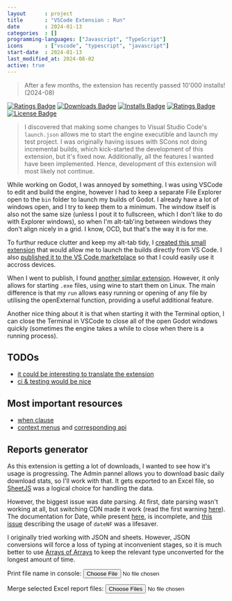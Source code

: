 ```yaml
---
layout      : project
title       : "VSCode Extension : Run"
date        : 2024-01-13
categories  : []
programming-languages: ["Javascript", "TypeScript"]
icons       : ["vscode", "typescript", "javascript"]
start-date  : 2024-01-13
last_modified_at: 2024-08-02
active: true
---
```


> After a few months, the extension has recently passed 10'000 installs! (2024-08)

[ext-url]: https://marketplace.visualstudio.com/items?itemName=hcommand.run-runner
[![Ratings Badge](https://img.shields.io/vscode-marketplace/v/hcommand.run-runner.svg)][ext-url]
[![Downloads Badge](https://img.shields.io/vscode-marketplace/d/hcommand.run-runner.svg)][ext-url]
[![Installs Badge](https://img.shields.io/vscode-marketplace/i/hcommand.run-runner.svg)][ext-url]
[![Ratings Badge](https://img.shields.io/vscode-marketplace/r/hcommand.run-runner.svg)][ext-url]
[![License Badge](https://img.shields.io/github/license/hubblecommand/run.svg?color=blue)](https://github.com/hubblecommand/run/blob/master/LICENSE)

> I discovered that making some changes to Visual Studio Code's `launch.json` allows me to start the engine executible and launch my test project. I was originally having issues with SCons not doing incremental builds, which kick-started the development of this extension, but it's fixed now. Additionally, all the features I wanted have been implemented. Hence, development of this extension will most likely not continue.

While working on Godot, I was annoyed by something. I was using VSCode to edit and build the engine, however I had to keep a separate File Explorer open to the `bin` folder to launch my builds of Godot. I already have a lot of windows open, and I try to keep them to a minimum. The window itself is also not the same size (unless I pout it to fullscreen, which I don't like to do with Explorer windows), so when I'm alt-tab'ing between windows they don't align nicely in a grid. I know, OCD, but that's the way it is for me.

To furthur reduce clutter and keep my alt-tab tidy, I [created this small extension](https://github.com/HubbleCommand/run) that would allow me to launch the builds directly from VS Code. I also [published it to the VS Code marketplace](https://marketplace.visualstudio.com/items?itemName=hcommand.run-runner) so that I could easily use it accross devices.

When I went to publish, I found [another similar extension](https://marketplace.visualstudio.com/items?itemName=HarryHopkinson.run-exe). However, it only allows for starting `.exe` files, using wine to start them on Linux. The main difference is that my `run` allows easy running or opening of any file by utilising the openExternal function, providing a useful additional feature.

Another nice thing about it is that when starting it with the Terminal option, I can close the Terminal in VSCode to close all of the open Godot windows quickly (sometimes the engine takes a while to close when there is a running process).

## TODOs
- [it could be interesting to translate the extension](https://www.npmjs.com/package/vscode-nls)
- [ci & testing would be nice](https://code.visualstudio.com/api/working-with-extensions/testing-extension)

## Most important resources
- [when clause](https://code.visualstudio.com/api/references/when-clause-contexts)
- [context menus](https://code.visualstudio.com/api/ux-guidelines/context-menus) and [corresponding api](https://code.visualstudio.com/api/references/contribution-points#contributes.menus)


## Reports generator
As this extension is getting a lot of downloads, I wanted to see how it's usage is progressing.
The Admin pannel allows you to download basic daily download stats, so I'll work with that.
It gets exported to an Excel file, so [SheetJS](https://sheetjs.com/) was a logical choice for handling the data.

However, the biggest issue was date parsing.
At first, date parsing wasn't working at all, but switching CDN made it work (read the first warning [here](https://docs.sheetjs.com/docs/getting-started/installation/standalone/)).
The documentation for Date, while present [here](https://docs.sheetjs.com/docs/csf/features/dates/), is incomplete, and [this issue](https://git.sheetjs.com/sheetjs/sheetjs/issues/718) describing the usage of `dateNF` was a lifesaver.

I originally tried working with JSON and sheets.
However, JSON conversions will force a loss of typing at inconvenient stages, so it is much better to use [Arrays of Arrays](https://docs.sheetjs.com/docs/api/utilities/array/#array-of-arrays) to keep the relevant type unconverted for the longest amount of time.



<script lang="javascript" src="https://cdn.sheetjs.com/xlsx-0.20.3/package/dist/xlsx.full.min.js"></script>

Print file name in console: 
<input type="file" onchange="console.log(this.files[0].name)">


Merge selected Excel report files:
<input type="file" id="report" name="reports" accept=".xlsx" multiple/>

<script>
function readDailyStats(file) {
	return new Promise((resolve) => {
		var reader = new FileReader();
		reader.onload = function(e) {
			var data = e.target.result;
			var wb = XLSX.read(data, {
				type: 'binary',
				cellDates: true,
				dense: true
			});
			console.log(wb)
			var statsSheet = wb.SheetNames[0]

			//JSON.parse is very similar to  XLSX.utils.sheet_to_json
			//var XL_row_object = XLSX.utils.sheet_to_row_object_array(wb.Sheets[statsSheet]);
			//console.log(XL_row_object)
			//var json_object = JSON.stringify(XL_row_object);
			//console.log(JSON.parse(json_object));

			//var arr = XLSX.utils.sheet_to_json(wb.Sheets[statsSheet], {UTC: true, header: 0, blankrows: true, dateNF: 'yyyy"."mm"."dd'});
			var arr = XLSX.utils.sheet_to_json(wb.Sheets[statsSheet], {UTC: true, header: 0, blankrows: true, dateNF: 'dd"."mm"."yyyy'});
			//var arr = XLSX.utils.sheet_to_json(wb.Sheets[statsSheet], {header: 0, blankrows: true});
			console.log("Array")
			console.log(arr)

			resolve(arr)
		};
		reader.onerror = function(ex) {
			console.log(ex);
		};
		reader.readAsBinaryString(file);
	})
}

function exportDailyStats(sheet) {
	//const worksheet = XLSX.utils.json_to_sheet(stats, {/*cellDates: true*/});
	//const worksheet = XLSX.utils.json_to_sheet(stats);
	const workbook = XLSX.utils.book_new();
	XLSX.utils.book_append_sheet(workbook, sheet, "Daily Stats");
	XLSX.writeFile(workbook, `Report - generated ${new Date().toISOString()}.xlsx`, { compression: true });
}

document.getElementById('report').onchange = async function() {
	var files = event.target.files
	console.log('Files:')
	console.log(files)
	//var dates = new Map()
	//var dates = [["Date", "Installs", "Views"]]
	var dates = []
	for (let file of files) {
		console.log(`loading file: ${file.name}`)
		const parsed = await readDailyStats(file)
		console.log(`loaded file: ${file.name}`)

		for (let entry of parsed) {
			//const _date = entry["Date(UTC)"]
			//console.log(_date)
			//const date = `${_date.getUTCFullYear()}-${_date.getUTCMonth()}-${_date.getUTCDate()}`

			const date = entry["Date(UTC)"]
			console.log(date)

			/*
			if (dates.some(e => e.date === date)) {
				
			}*/
			var found = dates.find(e => e[0].valueOf() === date.valueOf())

			if (found) {
				if (found.installs < entry["Install from VSCode"]) {
					/*found = {
						date: date,
						views: entry["Page Views"],
						installs: entry["Install from VSCode"]
					}*/
					found = [
						date,
						entry["Page Views"],
						entry["Install from VSCode"]
					]
					continue
				}
			}
			/*dates.push({
				date: date,
				views: entry["Page Views"],
				installs: entry["Install from VSCode"]
			})*/
			dates.push([
				date,
				entry["Page Views"],
				entry["Install from VSCode"]
			])
			
			//Version with Map
			/*if (dates.has(date)) {
				if (dates[date]["installs"] > entry["Install from VSCode"]) {
					continue
				}
			}
			dates[date] = {
				"views": entry["Page Views"],
				"installs": entry["Install from VSCode"],
			}*/
		}
	}

	dates.unshift(["Date", "Installs", "Views"])

	console.log(dates)


	exportDailyStats(XLSX.utils.aoa_to_sheet(dates, {cellDates: true, dateNF: 'dd"."mm"."yyyy'}))


	//Only do this for Map
	/*let obj = Object.entries(dates)	//Here is where the type shit was going bad...
	console.log(obj)

	let hh = obj.map((item) => {
		return {date: item[0], views: item[1].views, installs: item[1].installs}
	})
	console.log(hh)
	exportDailyStats(hh)*/


	//let array = Array.from(dates, ([date, value]) => ({ date, value["viws"], value["installs"] }));
	//let array = Array.from(dates, ([name, value]) => ({ name, value }));
	//let array = Array.from(dates);
	//console.log(array);
	/*let array2 = array.map((item) => {
		return {date: item.date, }
	})*/
	//const obj = Object.fromEntries(dates)
	//console.log(obj)
	//const json = JSON.stringify(Object.fromEntries(map))
	//exportDailyStats(Object.entries(dates))
}
</script>
